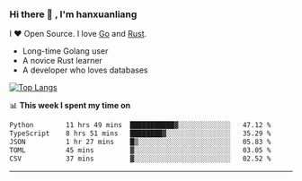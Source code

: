 ### Hi there 👋 , I'm hanxuanliang

<!--
**hanxuanliang/hanxuanliang** is a ✨ _special_ ✨ repository because its `README.md` (this file) appears on your GitHub profile.

Here are some ideas to get you started:

- 🔭 I’m currently working on ...
- 🌱 I’m currently learning ...
- 👯 I’m looking to collaborate on ...
- 🤔 I’m looking for help with ...
- 💬 Ask me about ...
- 📫 How to reach me: ...
- 😄 Pronouns: ...
- ⚡ Fun fact: ...
-->
I ❤ Open Source. I love [Go](https://golang.org) and [Rust](https://www.rust-lang.org/zh-CN/).

* Long-time Golang user
* A novice Rust learner
* A developer who loves databases

[![Top Langs](https://github-readme-stats.vercel.app/api?username=hanxuanliang&show_icons=true&count_private=true&line_height=40)](https://github.com/anuraghazra/github-readme-stats)

📊 **This week I spent my time on**
<!--START_SECTION:waka-->

```txt
Python        11 hrs 49 mins  ███████████▓░░░░░░░░░░░░░   47.12 %
TypeScript    8 hrs 51 mins   ████████▓░░░░░░░░░░░░░░░░   35.29 %
JSON          1 hr 27 mins    █▒░░░░░░░░░░░░░░░░░░░░░░░   05.83 %
TOML          45 mins         ▓░░░░░░░░░░░░░░░░░░░░░░░░   03.05 %
CSV           37 mins         ▓░░░░░░░░░░░░░░░░░░░░░░░░   02.52 %
```

<!--END_SECTION:waka-->

***
